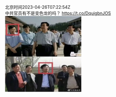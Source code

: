 北京时间2023-04-26T07:22:54Z<br>中共官员有不是变色龙的吗？ https://t.co/DquigbnJOS<br><img src='/temp/2023/1651003884364603395_0.jpg' width='250' height='250'><br>